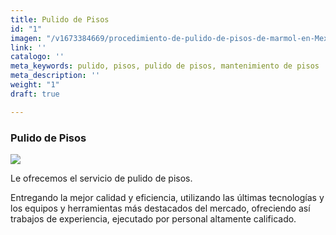 ```yaml
---
title: Pulido de Pisos
id: "1"
imagen: "/v1673384669/procedimiento-de-pulido-de-pisos-de-marmol-en-Mexico-1024x683_hutkp2.jpg"
link: ''
catalogo: ''
meta_keywords: pulido, pisos, pulido de pisos, mantenimiento de pisos
meta_description: ''
weight: "1"
draft: true

---
```

### Pulido de Pisos

![](https://res.cloudinary.com/drnun7bay/image/upload/v1673384642/AdobeStock_316301009_uwfzao.jpg)

Le ofrecemos el servicio de pulido de pisos.

Entregando la mejor calidad y eficiencia, utilizando las últimas tecnologías y los equipos y herramientas más destacados del mercado, ofreciendo así trabajos de experiencia, ejecutado por personal altamente calificado.